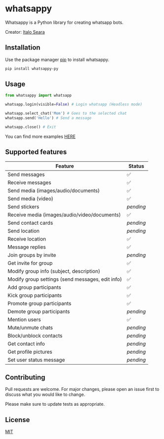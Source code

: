 # whatsappy

Whatsappy is a Python library for creating whatsapp bots.

Creator: [Italo Seara](https://github.com/italoseara)

## Installation

Use the package manager [pip](https://pip.pypa.io/en/stable/) to install whatsappy.

```bash
pip install whatsappy-py
```

## Usage

```python
from whatsappy import whatsapp

whatsapp.login(visible=False) # Login whatsapp (Headless mode)

whatsapp.select_chat('Mom') # Goes to the selected chat
whatsapp.send('Hello') # Send a message

whatsapp.close() # Exit
```

You can find more examples [HERE](https://github.com/italoseara/whatsappy/tree/main/examples)

## Supported features

| Feature  | Status |
| ------------- | ------------- |
| Send messages  | ✅ |
| Receive messages  | ✅ |
| Send media (images/audio/documents)  | ✅ |
| Send media (video)  | ✅ |
| Send stickers | _pending_ |
| Receive media (images/audio/video/documents)  | ✅ |
| Send contact cards | _pending_ |
| Send location | _pending_ |
| Receive location | ✅ | 
| Message replies | ✅ |
| Join groups by invite  | _pending_ |
| Get invite for group  | ✅ |
| Modify group info (subject, description)  | ✅ |
| Modify group settings (send messages, edit info)  | ✅ |
| Add group participants  | ✅ |
| Kick group participants  | ✅ |
| Promote group participants | ✅ |
| Demote group participants | _pending_ |
| Mention users | ✅ |
| Mute/unmute chats | _pending_ |
| Block/unblock contacts | _pending_ |
| Get contact info | _pending_ |
| Get profile pictures | _pending_ |
| Set user status message | _pending_ |

## Contributing

Pull requests are welcome. For major changes, please open an issue first to discuss what you would like to change.

Please make sure to update tests as appropriate.

## License

[MIT](https://github.com/italoseara/whatsappy/blob/main/LICENSE)
